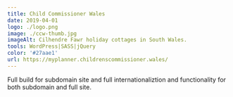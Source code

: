 ```yaml
---
title: Child Commissioner Wales
date: 2019-04-01
logo: ./logo.png
image: ./ccw-thumb.jpg
imageAlt: Cilhendre Fawr holiday cottages in South Wales.
tools: WordPress|SASS|jQuery
color: '#27aae1'
url: https://myplanner.childrenscommissioner.wales/
---
```

Full build for subdomain site and full internationaliztion and functionality for both subdomain and full site.